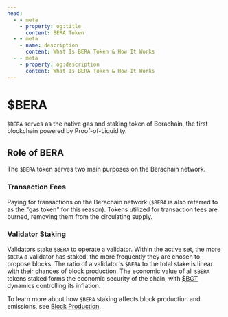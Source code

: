 ```yaml
---
head:
  - - meta
    - property: og:title
      content: BERA Token
  - - meta
    - name: description
      content: What Is BERA Token & How It Works
  - - meta
    - property: og:description
      content: What Is BERA Token & How It Works
---
```


<script setup>
  import Token from '@berachain/ui/Token';
  import config from '@berachain/config/constants.json';
</script>

# $BERA

<!--`$WBERA`: <a target="_blank" :href="config.mainnet.dapps.berascan.url + '/address/' + config.contracts.wbera.address">{{config.contracts.wbera.address}}</a> -->

<ClientOnly>
  <Token title="$BERA" image="/assets/BERA.png" />
</ClientOnly>

`$BERA` serves as the native gas and staking token of Berachain, the first blockchain powered by Proof-of-Liquidity.

## Role of BERA

The `$BERA` token serves two main purposes on the Berachain network.

### Transaction Fees

Paying for transactions on the Berachain network (`$BERA` is also referred to as the "gas token" for this reason). Tokens utilized for transaction fees are burned, removing them from the circulating supply.

### Validator Staking

Validators stake `$BERA` to operate a validator. Within the active set, the more `$BERA` a validator has staked, the more frequently they are chosen to propose blocks. The ratio of a validator's `$BERA` to the total stake is linear with their chances of block production. The economic value of all `$BERA` tokens staked forms the economic security of the chain, with [$BGT](/learn/pol/tokens/bgt) dynamics controlling its inflation.

To learn more about how `$BERA` staking affects block production and emissions, see [Block Production](/learn/pol/bgtmath.md).
